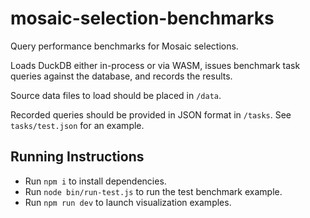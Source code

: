 # mosaic-selection-benchmarks

Query performance benchmarks for Mosaic selections.

Loads DuckDB either in-process or via WASM, issues benchmark task queries against the database, and records the results.

Source data files to load should be placed in `/data`.

Recorded queries should be provided in JSON format in `/tasks`.
See `tasks/test.json` for an example.

## Running Instructions

- Run `npm i` to install dependencies.
- Run `node bin/run-test.js` to run the test benchmark example.
- Run `npm run dev` to launch visualization examples.
